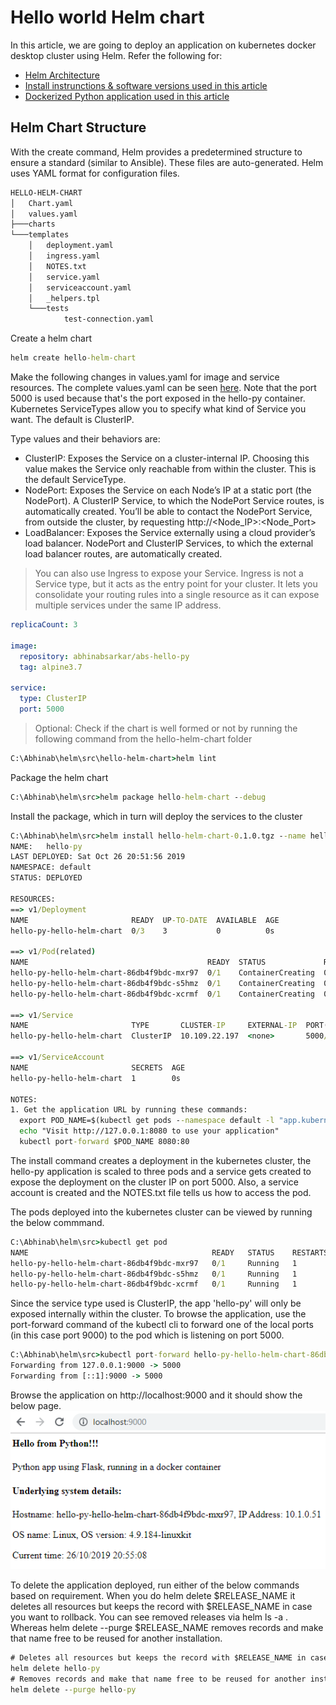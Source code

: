 # Hello world Helm chart

In this article, we are going to deploy an application on kubernetes docker desktop cluster using Helm. 
Refer the following for:
* [Helm Architecture](/architecture/helm-readme.md)
* [Install instrunctions & software versions used in this article](/install/readme.md)
* [Dockerized Python application used in this article](/src/hello-py/hello-py-readme.md)

## Helm Chart Structure
With the create command, Helm provides a predetermined structure to ensure a standard (similar to Ansible). These files are auto-generated. Helm uses YAML format for configuration files.
```cmd
HELLO-HELM-CHART
│   Chart.yaml
│   values.yaml
├───charts
└───templates
    │   deployment.yaml
    │   ingress.yaml
    │   NOTES.txt
    │   service.yaml
    │   serviceaccount.yaml
    │   _helpers.tpl
    └───tests
            test-connection.yaml
```

Create a helm chart
```cmd
helm create hello-helm-chart
```

Make the following changes in values.yaml for image and service resources. The complete values.yaml can be seen [here](/src/hello-helm-chart/values.yaml). Note that the port 5000 is used because that's the port exposed in the hello-py container. Kubernetes ServiceTypes allow you to specify what kind of Service you want. The default is ClusterIP.

Type values and their behaviors are:

* ClusterIP: Exposes the Service on a cluster-internal IP. Choosing this value makes the Service only reachable from within the cluster. This is the default ServiceType.
* NodePort: Exposes the Service on each Node’s IP at a static port (the NodePort). A ClusterIP Service, to which the NodePort Service routes, is automatically created. You’ll be able to contact the NodePort Service, from outside the cluster, by requesting http://<Node_IP>:<Node_Port>
* LoadBalancer: Exposes the Service externally using a cloud provider’s load balancer. NodePort and ClusterIP Services, to which the external load balancer routes, are automatically created.
> You can also use Ingress to expose your Service. Ingress is not a Service type, but it acts as the entry point for your cluster. It lets you consolidate your routing rules into a single resource as it can expose multiple services under the same IP address.

```yaml
replicaCount: 3

image:
  repository: abhinabsarkar/abs-hello-py
  tag: alpine3.7

service:
  type: ClusterIP
  port: 5000  
```

> Optional: Check if the chart is well formed or not by running the following command from the hello-helm-chart folder
```cmd
C:\Abhinab\helm\src\hello-helm-chart>helm lint
```
Package the helm chart 
```cmd
C:\Abhinab\helm\src>helm package hello-helm-chart --debug
```

Install the package, which in turn will deploy the services to the cluster
```cmd
C:\Abhinab\helm\src>helm install hello-helm-chart-0.1.0.tgz --name hello-py
NAME:   hello-py
LAST DEPLOYED: Sat Oct 26 20:51:56 2019
NAMESPACE: default
STATUS: DEPLOYED

RESOURCES:
==> v1/Deployment
NAME                       READY  UP-TO-DATE  AVAILABLE  AGE
hello-py-hello-helm-chart  0/3    3           0          0s

==> v1/Pod(related)
NAME                                        READY  STATUS             RESTARTS  AGE
hello-py-hello-helm-chart-86db4f9bdc-mxr97  0/1    ContainerCreating  0         0s
hello-py-hello-helm-chart-86db4f9bdc-s5hmz  0/1    ContainerCreating  0         0s
hello-py-hello-helm-chart-86db4f9bdc-xcrmf  0/1    ContainerCreating  0         0s

==> v1/Service
NAME                       TYPE       CLUSTER-IP     EXTERNAL-IP  PORT(S)   AGE
hello-py-hello-helm-chart  ClusterIP  10.109.22.197  <none>       5000/TCP  0s

==> v1/ServiceAccount
NAME                       SECRETS  AGE
hello-py-hello-helm-chart  1        0s

NOTES:
1. Get the application URL by running these commands:
  export POD_NAME=$(kubectl get pods --namespace default -l "app.kubernetes.io/name=hello-helm-chart,app.kubernetes.io/instance=hello-py" -o jsonpath="{.items[0].metadata.name}")
  echo "Visit http://127.0.0.1:8080 to use your application"
  kubectl port-forward $POD_NAME 8080:80
```

The install command creates a deployment in the kubernetes cluster, the hello-py application is scaled to three pods and a service gets created to expose the deployment on the cluster IP on port 5000. Also, a service account is created and the NOTES.txt file tells us how to access the pod.

The pods deployed into the kubernetes cluster can be viewed by running the below commmand.
```cmd
C:\Abhinab\helm\src>kubectl get pod
NAME                                         READY   STATUS    RESTARTS   AGE
hello-py-hello-helm-chart-86db4f9bdc-mxr97   0/1     Running   1          51s
hello-py-hello-helm-chart-86db4f9bdc-s5hmz   0/1     Running   1          51s
hello-py-hello-helm-chart-86db4f9bdc-xcrmf   0/1     Running   1          51s
``` 

Since the service type used is ClusterIP, the app 'hello-py' will only be exposed internally within the cluster. To browse the application, use the port-forward command of the kubectl cli to forward one of the local ports (in this case port 9000) to the pod which is listening on port 5000.
```cmd
C:\Abhinab\helm\src>kubectl port-forward hello-py-hello-helm-chart-86db4f9bdc-mxr97 9000:5000
Forwarding from 127.0.0.1:9000 -> 5000
Forwarding from [::1]:9000 -> 5000
```

Browse the application on http://localhost:9000 and it should show the below page.
![Alt text](/images/hello-py.jpg)

To delete the application deployed, run either of the below commands based on requirement. When you do helm delete $RELEASE_NAME it deletes all resources but keeps the record with $RELEASE_NAME in case you want to rollback. You can see removed releases via helm ls -a . Whereas helm delete --purge $RELEASE_NAME removes records and make that name free to be reused for another installation.
```cmd
# Deletes all resources but keeps the record with $RELEASE_NAME in case you want to rollback
helm delete hello-py
# Removes records and make that name free to be reused for another installation
helm delete --purge hello-py
```